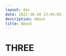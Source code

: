 ```yaml
---
layout: doc
date: 2022-10-28 23:45:03
description: About
title: About
---
```


# THREE

  <div class="container">
    <canvas id="bg"></canvas>
  </div>


<script setup lang="ts">
import * as THREE from 'three'
import gsap from 'gsap'
import { onMounted } from 'vue'


onMounted(() => {
  //scene
  const scene = new THREE.Scene()
  //Create our sphere
  const geometry = new THREE.SphereGeometry(3, 64, 64)
  const material = new THREE.MeshStandardMaterial({
    color: '#00ff83',
    roughness: 0.5,
  })
  const mesh = new THREE.Mesh(geometry, material)
  scene.add(mesh)

  // light
  const light = new THREE.PointLight(0xffffff, 1, 100)
  light.position.set(0, 10, 10)
  light.intensity = 1.25
  scene.add(light)
  //camera
  const camera = new THREE.PerspectiveCamera(
    45,
    860 /500,
    0.1,
    100
  )
  camera.position.z = 20
  scene.add(camera)

  // renderer
  const canvas: HTMLCanvasElement = document.querySelector(
    '#bg'
  ) as HTMLCanvasElement
  const renderer = new THREE.WebGLRenderer({
    canvas: canvas,
  })
  // 與滑鼠事件建立連線


  renderer.setSize(860,500)
  renderer.setPixelRatio(2)
  renderer.render(scene, camera)

  function animate() {
    requestAnimationFrame(animate)
    // mesh.rotation.x += 0.01
    // light.position.y += 0.01
    // light.position.z += 0.01

    renderer.render(scene, camera)
  }
  animate()

  window.addEventListener('resize', () => {
    camera.updateProjectionMatrix()
    camera.aspect = 860 /500
    renderer.setSize(860,500)
  })

  // timeline

  const t1 = gsap.timeline({ defaults: { duration: 1 } })
  t1.fromTo(mesh.scale, { z: 0, x: 0, y: 0 }, { z: 1, x: 1, y: 1 })
  t1.fromTo('nav', { y: '-100%' }, { y: '0%' })
  t1.fromTo('.title', { opacity: 0 }, { opacity: 1 })

  // mouse color

  let mouseDown = false
  let rgb = [12, 23, 25]
  window.addEventListener('mousedown', () => {
    mouseDown = true
  })
  window.addEventListener('mouseup', () => {
    mouseDown = false
  })

  window.addEventListener('mousemove', (e) => {
    if (mouseDown) {
      rgb = [
        Math.round((e.pageX / 860) * 255),
        Math.round((e.pageY /500) * 255),
        150,
      ]
      let newColor = new THREE.Color(`rgb(${rgb.join(',')})`)
      gsap.to(mesh.material.color, {
        r: newColor.r,
        g: newColor.g,
        b: newColor.b,
      })
    }
  })
})
</script>

<style scoped>
/* canvas {
  position: fixed;
  top: 0;
  left: 0;
} */
.container {
  width:100%;
  position: relative;
}

canvas {
  position: absolute;
  top: 0;
  left: 0;
  z-index: 1;
}

nav {
  color: white;
  z-index: 2;
  position: relative;
  padding: 4rem;
  display: flex;
  justify-content: space-between;
}
nav a {
  text-decoration: none;
  color: white;
  font-weight: bold;
}
nav ul {
  list-style: none;
  display: flex;
  gap: 4rem;
}
h1.title {
  color: white;
  z-index: 2;
  position: absolute;
  font-size: 3rem;
  left: 50%;
  top: 25%;
  transform: translate(-50%, -75%);
}
</style>
